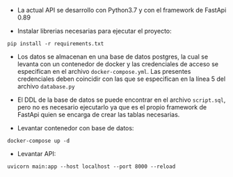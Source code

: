 - La actual API se desarrollo con Python3.7 y con el framework de FastApi 0.89

- Instalar librerias necesarias para ejecutar el proyecto:
```
pip install -r requirements.txt
```

- Los datos se almacenan en una base de datos postgres, la cual se levanta con un contenedor de docker y las credenciales de acceso se especifican en el archivo `docker-compose.yml`. Las presentes credenciales deben coincidir con las que se especifican en la línea 5 del archivo `database.py`

- El DDL de la base de datos se puede encontrar en el archivo `script.sql`, pero no es necesario ejecutarlo ya que es el propio framework de FastApi quien se encarga de crear las tablas necesarias.

- Levantar contenedor con base de datos:
```
docker-compose up -d
```
- Levantar API:
```
uvicorn main:app --host localhost --port 8000 --reload
